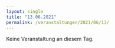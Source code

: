 ```yaml
---
layout: single
title: "13.06.2021"
permalink: /veranstaltungen/2021/06/13/
---
```


Keine Veranstaltung an diesem Tag.
